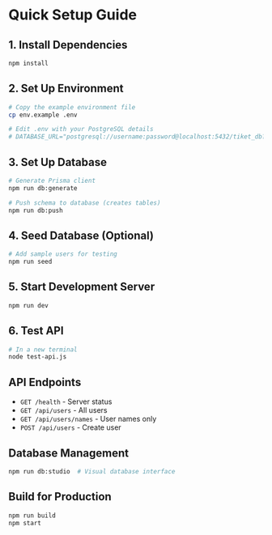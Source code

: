 # Quick Setup Guide

## 1. Install Dependencies
```bash
npm install
```

## 2. Set Up Environment
```bash
# Copy the example environment file
cp env.example .env

# Edit .env with your PostgreSQL details
# DATABASE_URL="postgresql://username:password@localhost:5432/tiket_db?schema=public"
```

## 3. Set Up Database
```bash
# Generate Prisma client
npm run db:generate

# Push schema to database (creates tables)
npm run db:push
```

## 4. Seed Database (Optional)
```bash
# Add sample users for testing
npm run seed
```

## 5. Start Development Server
```bash
npm run dev
```

## 6. Test API
```bash
# In a new terminal
node test-api.js
```

## API Endpoints
- `GET /health` - Server status
- `GET /api/users` - All users
- `GET /api/users/names` - User names only
- `POST /api/users` - Create user

## Database Management
```bash
npm run db:studio  # Visual database interface
```

## Build for Production
```bash
npm run build
npm start
```
